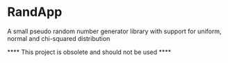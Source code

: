# RandApp
A small pseudo random number generator library with support for uniform, normal and chi-squared distribution

**** This project is obsolete and should not be used ****
